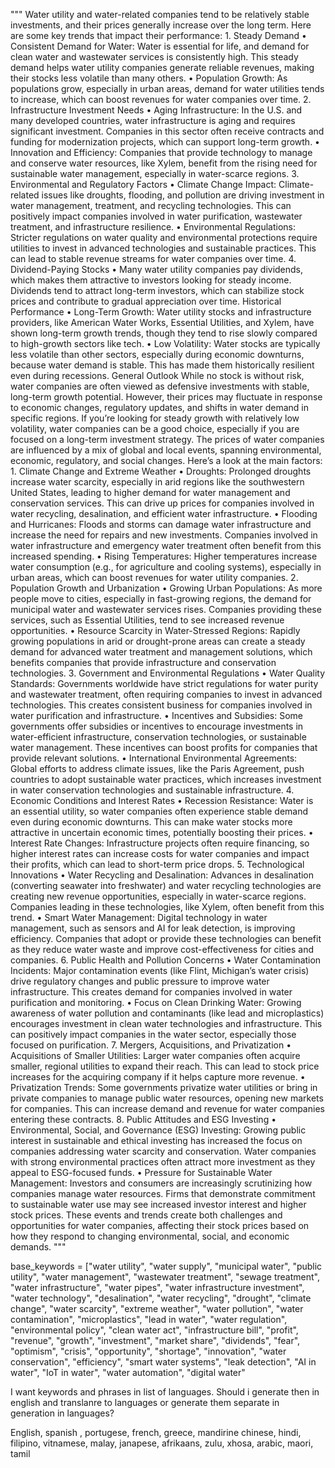 """
Water utility and water-related companies tend to be relatively stable investments, and their prices generally increase over the long term. Here are some key trends that impact their performance:  1. Steady Demand 	•	Consistent Demand for Water: Water is essential for life, and demand for clean water and wastewater services is consistently high. This steady demand helps water utility companies generate reliable revenues, making their stocks less volatile than many others. 	•	Population Growth: As populations grow, especially in urban areas, demand for water utilities tends to increase, which can boost revenues for water companies over time.  2. Infrastructure Investment Needs 	•	Aging Infrastructure: In the U.S. and many developed countries, water infrastructure is aging and requires significant investment. Companies in this sector often receive contracts and funding for modernization projects, which can support long-term growth. 	•	Innovation and Efficiency: Companies that provide technology to manage and conserve water resources, like Xylem, benefit from the rising need for sustainable water management, especially in water-scarce regions.  3. Environmental and Regulatory Factors 	•	Climate Change Impact: Climate-related issues like droughts, flooding, and pollution are driving investment in water management, treatment, and recycling technologies. This can positively impact companies involved in water purification, wastewater treatment, and infrastructure resilience. 	•	Environmental Regulations: Stricter regulations on water quality and environmental protections require utilities to invest in advanced technologies and sustainable practices. This can lead to stable revenue streams for water companies over time.  4. Dividend-Paying Stocks 	•	Many water utility companies pay dividends, which makes them attractive to investors looking for steady income. Dividends tend to attract long-term investors, which can stabilize stock prices and contribute to gradual appreciation over time.  Historical Performance 	•	Long-Term Growth: Water utility stocks and infrastructure providers, like American Water Works, Essential Utilities, and Xylem, have shown long-term growth trends, though they tend to rise slowly compared to high-growth sectors like tech. 	•	Low Volatility: Water stocks are typically less volatile than other sectors, especially during economic downturns, because water demand is stable. This has made them historically resilient even during recessions.  General Outlook  While no stock is without risk, water companies are often viewed as defensive investments with stable, long-term growth potential. However, their prices may fluctuate in response to economic changes, regulatory updates, and shifts in water demand in specific regions.  If you’re looking for steady growth with relatively low volatility, water companies can be a good choice, especially if you are focused on a long-term investment strategy.  The prices of water companies are influenced by a mix of global and local events, spanning environmental, economic, regulatory, and social changes. Here’s a look at the main factors:  1. Climate Change and Extreme Weather 	•	Droughts: Prolonged droughts increase water scarcity, especially in arid regions like the southwestern United States, leading to higher demand for water management and conservation services. This can drive up prices for companies involved in water recycling, desalination, and efficient water infrastructure. 	•	Flooding and Hurricanes: Floods and storms can damage water infrastructure and increase the need for repairs and new investments. Companies involved in water infrastructure and emergency water treatment often benefit from this increased spending. 	•	Rising Temperatures: Higher temperatures increase water consumption (e.g., for agriculture and cooling systems), especially in urban areas, which can boost revenues for water utility companies.  2. Population Growth and Urbanization 	•	Growing Urban Populations: As more people move to cities, especially in fast-growing regions, the demand for municipal water and wastewater services rises. Companies providing these services, such as Essential Utilities, tend to see increased revenue opportunities. 	•	Resource Scarcity in Water-Stressed Regions: Rapidly growing populations in arid or drought-prone areas can create a steady demand for advanced water treatment and management solutions, which benefits companies that provide infrastructure and conservation technologies.  3. Government and Environmental Regulations 	•	Water Quality Standards: Governments worldwide have strict regulations for water purity and wastewater treatment, often requiring companies to invest in advanced technologies. This creates consistent business for companies involved in water purification and infrastructure. 	•	Incentives and Subsidies: Some governments offer subsidies or incentives to encourage investments in water-efficient infrastructure, conservation technologies, or sustainable water management. These incentives can boost profits for companies that provide relevant solutions. 	•	International Environmental Agreements: Global efforts to address climate issues, like the Paris Agreement, push countries to adopt sustainable water practices, which increases investment in water conservation technologies and sustainable infrastructure.  4. Economic Conditions and Interest Rates 	•	Recession Resistance: Water is an essential utility, so water companies often experience stable demand even during economic downturns. This can make water stocks more attractive in uncertain economic times, potentially boosting their prices. 	•	Interest Rate Changes: Infrastructure projects often require financing, so higher interest rates can increase costs for water companies and impact their profits, which can lead to short-term price drops.  5. Technological Innovations 	•	Water Recycling and Desalination: Advances in desalination (converting seawater into freshwater) and water recycling technologies are creating new revenue opportunities, especially in water-scarce regions. Companies leading in these technologies, like Xylem, often benefit from this trend. 	•	Smart Water Management: Digital technology in water management, such as sensors and AI for leak detection, is improving efficiency. Companies that adopt or provide these technologies can benefit as they reduce water waste and improve cost-effectiveness for cities and companies.  6. Public Health and Pollution Concerns 	•	Water Contamination Incidents: Major contamination events (like Flint, Michigan’s water crisis) drive regulatory changes and public pressure to improve water infrastructure. This creates demand for companies involved in water purification and monitoring. 	•	Focus on Clean Drinking Water: Growing awareness of water pollution and contaminants (like lead and microplastics) encourages investment in clean water technologies and infrastructure. This can positively impact companies in the water sector, especially those focused on purification.  7. Mergers, Acquisitions, and Privatization 	•	Acquisitions of Smaller Utilities: Larger water companies often acquire smaller, regional utilities to expand their reach. This can lead to stock price increases for the acquiring company if it helps capture more revenue. 	•	Privatization Trends: Some governments privatize water utilities or bring in private companies to manage public water resources, opening new markets for companies. This can increase demand and revenue for water companies entering these contracts.  8. Public Attitudes and ESG Investing 	•	Environmental, Social, and Governance (ESG) Investing: Growing public interest in sustainable and ethical investing has increased the focus on companies addressing water scarcity and conservation. Water companies with strong environmental practices often attract more investment as they appeal to ESG-focused funds. 	•	Pressure for Sustainable Water Management: Investors and consumers are increasingly scrutinizing how companies manage water resources. Firms that demonstrate commitment to sustainable water use may see increased investor interest and higher stock prices.  These events and trends create both challenges and opportunities for water companies, affecting their stock prices based on how they respond to changing environmental, social, and economic demands.
"""


base_keywords = ["water utility", "water supply", "municipal water", "public utility", "water management", "wastewater treatment", "sewage treatment", "water infrastructure", "water pipes", "water infrastructure investment", "water technology", "desalination", "water recycling", "drought", "climate change", "water scarcity", "extreme weather", "water pollution", "water contamination", "microplastics", "lead in water", "water regulation", "environmental policy", "clean water act", "infrastructure bill", "profit", "revenue", "growth", "investment", "market share", "dividends", "fear", "optimism", "crisis", "opportunity", "shortage", "innovation", "water conservation", "efficiency", "smart water systems", "leak detection", "AI in water", "IoT in water", "water automation", "digital water"


I want keywords and phrases in list of languages. Should i generate then in english and translanre to languages or generate them separate in generation in languages? 

English, spanish , portugese, french, greece, mandirine chinese, hindi, filipino, vitnamese, malay, janapese, afrikaans, zulu, xhosa, arabic, maori, tamil